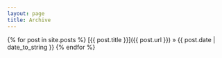 ```yaml
---
layout: page
title: Archive
---
```


{% for post in site.posts %}
[{{ post.title }}]({{ post.url }}) &raquo; {{ post.date | date_to_string }}
{% endfor %}
